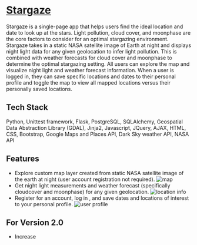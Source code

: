 # [Stargaze](https://stargazeseek.com)
Stargaze is a single-page app that helps users find the ideal location and date to look up at the stars. Light pollution, cloud cover, and moonphase are the core factors to consider for an optimal stargazing environment. Stargaze takes in a static NASA satellite image of Earth at night and displays night light data for any given geolocation to infer light pollution. This is combined with weather forecasts for cloud cover and moonphase to determine the optimal stargazing setting. All users can explore the map and visualize night light and weather forecast information. When a user is logged in, they can save specific locations and dates to their personal profile and toggle the map to view all mapped locations versus their personally saved locations.


## Tech Stack
Python, Unittest framework, Flask, PostgreSQL, SQLAlchemy, Geospatial Data Abstraction Library (GDAL), Jinja2, Javascript, JQuery, AJAX, HTML, CSS, Bootstrap, Google Maps and Places API, Dark Sky weather API, NASA API


## Features
* Explore custom map layer created from static NASA satellite image of the earth at night (user account registration not required).
![map](https://image.ibb.co/iCMTFp/sg1.png)
* Get night light measurements and weather forecast (specifically cloudcover and moonphase) for any given geolocation.
![location info](https://image.ibb.co/dkg5vp/sg2.png)
* Register for an account, log in , and save dates and locations of interest to your personal profile.
![user profile](https://image.ibb.co/iaSAvp/sg3.png)


## For Version 2.0
* Increase 